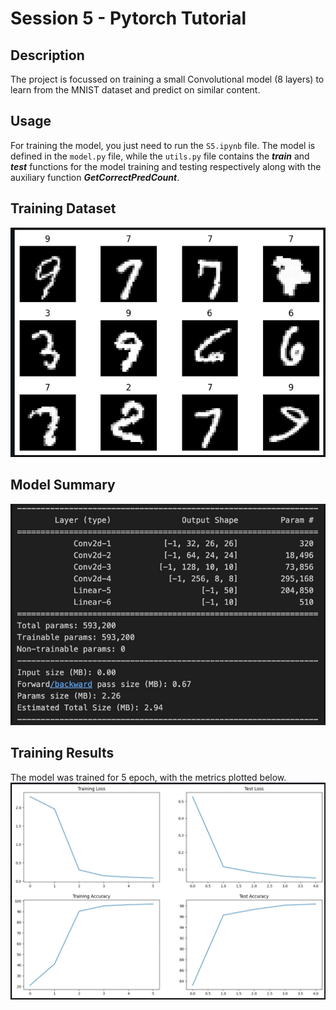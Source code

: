 # Session 5 - Pytorch Tutorial

## Description

The project is focussed on training a small Convolutional model (8 layers) to learn from the MNIST dataset and predict on similar content.

## Usage

For training the model, you just need to run the `S5.ipynb` file. The model is defined in the `model.py` file, while the `utils.py` file contains
the ***train*** and ***test*** functions for the model training and testing respectively along with the auxiliary function ***GetCorrectPredCount***.

## Training Dataset
![](assets/17087438673546.jpg)


## Model Summary
![](assets/17087438948500.jpg)


## Training Results
The model was trained for 5 epoch, with the metrics plotted below.
![](assets/17087439126587.jpg)

